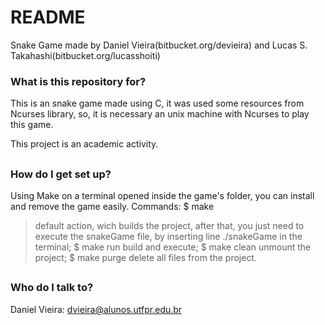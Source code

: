 # README #

Snake Game made by Daniel Vieira(bitbucket.org/devieira) and Lucas S. Takahashi(bitbucket.org/lucasshoiti)

### What is this repository for? ###

This is an snake game made using C, it was used some resources from Ncurses library, so, it is necessary an unix machine with Ncurses to play this game.

This project is an academic activity.

##

### How do I get set up? ###

Using Make on a terminal opened inside the game's folder, you can install and remove the game easily.
Commands:
		$ make
>	default action, wich builds the project, after that, you just need to execute the snakeGame file, by
	inserting line ./snakeGame in the terminal;
		$ make run
>	build and execute;
		$ make clean
>	unmount the project;
		$ make purge
>	delete all files from the project.

##

### Who do I talk to? ###

Daniel Vieira: dvieira@alunos.utfpr.edu.br
